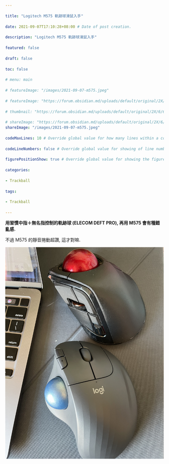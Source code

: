 ```yaml
---

title: "Logitech M575 軌跡球滑鼠入手"

date: 2021-09-07T17:10:28+08:00 # Date of post creation.

description: "Logitech M575 軌跡球滑鼠入手"

featured: false

draft: false

toc: false

# menu: main

# featureImage: "/images/2021-09-07-m575.jpeg"

# featureImage: "https://forum.obsidian.md/uploads/default/original/2X/6/663886873dba65def747edf8ebf752a0a8d09db0.jpeg"

# thumbnail: "https://forum.obsidian.md/uploads/default/original/2X/6/663886873dba65def747edf8ebf752a0a8d09db0.jpeg"

# shareImage: "https://forum.obsidian.md/uploads/default/original/2X/6/663886873dba65def747edf8ebf752a0a8d09db0.jpeg"
shareImage: "/images/2021-09-07-m575.jpeg"

codeMaxLines: 10 # Override global value for how many lines within a code block before auto-collapsing.

codeLineNumbers: false # Override global value for showing of line numbers within code block.

figurePositionShow: true # Override global value for showing the figure label.

categories:

- Trackball

tags:

- Trackball

---
```


  
**用習慣中指＋無名指控制的軌跡球 (ELECOM DEFT PRO), 再用 M575 會有種錯亂感.**

不過 M575 的靜音捲動超讚, 這才對嘛.

![](/images/2021-09-07-m575.jpeg)

